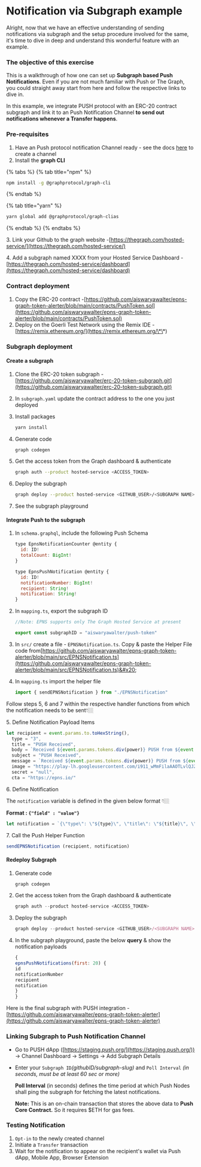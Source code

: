 # Notification via Subgraph example

Alright, now that we have an effective understanding of sending notifications via subgraph and the setup procedure involved for the same, it's time to dive in deep and understand this wonderful feature with an example.

### The objective of this exercise

This is a walkthrough of how one can set up **Subgraph based Push Notifications**. Even if you are not much familiar with Push or The Graph, you could straight away start from here and follow the respective links to dive in.&#x20;

In this example, we integrate PUSH protocol with an ERC-20 contract subgraph and link it to an Push Notification Channel **to send out notifications whenever a Transfer happens**.

### Pre-requisites

1. Have an Push protocol notification Channel ready - see the docs [here](https://docs.epns.io/developers/developer-zone/create-your-notif-channel) to create a channel
2. Install the **graph CLI**

{% tabs %}
{% tab title="npm" %}
```bash
npm install -g @graphprotocol/graph-cli
```
{% endtab %}

{% tab title="yarn" %}
```bash
yarn global add @graphprotocol/graph-clias
```
{% endtab %}
{% endtabs %}

3\. Link your Github to the graph website -[https://thegraph.com/hosted-service/](https://thegraph.com/hosted-service/)

4\. Add a subgraph named XXXX from your Hosted Service Dashboard -[https://thegraph.com/hosted-service/dashboard](https://thegraph.com/hosted-service/dashboard)

### **Contract deployment**

1. Copy the ERC-20 contract -[https://github.com/aiswaryawalter/epns-graph-token-alerter/blob/main/contracts/PushToken.sol](https://github.com/aiswaryawalter/epns-graph-token-alerter/blob/main/contracts/PushToken.sol)
2. Deploy on the Goerli Test Network using the Remix IDE - [https://remix.ethereum.org/](https://remix.ethereum.org/\*\*)

### **Subgraph deployment**

#### Create a subgraph

1. Clone the ERC-20 token subgraph -[https://github.com/aiswaryawalter/erc-20-token-subgraph.git](https://github.com/aiswaryawalter/erc-20-token-subgraph.git)
2. In `subgraph.yaml` update the contract address to the one you just deployed
3.  Install packages

    ```bash
    yarn install
    ```
4.  Generate code

    ```bash
    graph codegen
    ```
5.  Get the access token from the Graph dashboard & authenticate

    ```bash
    graph auth --product hosted-service <ACCESS_TOKEN>
    ```
6.  Deploy the subgraph

    ```bash
    graph deploy --product hosted-service <GITHUB_USER>/<SUBGRAPH NAME>
    ```
7. See the subgraph playground

#### Integrate Push to the subgraph

1.  In `schema.graphql`, include the following Push Schema

    ```jsx
    type EpnsNotificationCounter @entity {
      id: ID!
      totalCount: BigInt!
    }

    type EpnsPushNotification @entity {
      id: ID!
      notificationNumber: BigInt!
      recipient: String!
      notification: String!
    }
    ```
2.  In `mapping.ts`, export the subgraph ID

    ```typescript
    //Note: EPNS supports only The Graph Hosted Service at present

    export const subgraphID = "aiswaryawalter/push-token"
    ```
3. In `src/` create a file - `EPNSNotification.ts`. Copy & paste the Helper File code from[https://github.com/aiswaryawalter/epns-graph-token-alerter/blob/main/src/EPNSNotification.ts](https://github.com/aiswaryawalter/epns-graph-token-alerter/blob/main/src/EPNSNotification.ts)&#x20;
4.  In `mapping.ts` import the helper file

    ```jsx
    import { sendEPNSNotification } from "./EPNSNotification"
    ```

Follow steps 5, 6 and 7 within the respective handler functions from which the notification needs to be sent👇🏼

5\. Define Notification Payload Items

```jsx
let recipient = event.params.to.toHexString(),
  type = "3",
  title = "PUSH Received",
  body = `Received ${event.params.tokens.div(power)} PUSH from ${event.params.from.toHexString()}`,
  subject = "PUSH Received",
  message = `Received ${event.params.tokens.div(power)} PUSH from ${event.params.from.toHexString()}`,
  image = "https://play-lh.googleusercontent.com/i911_wMmFilaAAOTLvlQJZMXoxBF34BMSzRmascHezvurtslYUgOHamxgEnMXTklsF-S",
  secret = "null",
  cta = "https://epns.io/"
```

6\. Define Notification

The `notification` variable is defined in the given below format 👇🏼

**Format : `{"field" : "value"}`**

```jsx
let notification = `{\"type\": \"${type}\", \"title\": \"${title}\", \"body\": \"${body}\", \"subject\": \"${subject}\", \"message\": \"${message}\", \"image\": \"${image}\", \"secret\": \"${secret}\", \"cta\": \"${cta}\"}`
```

7\. Call the Push Helper Function

```jsx
sendEPNSNotification (recipient, notification)
```

#### Redeploy Subgraph

1.  Generate code

    ```jsx
    graph codegen
    ```
2.  Get the access token from the Graph dashboard & authenticate

    ```jsx
    graph auth --product hosted-service <ACCESS_TOKEN>
    ```
3.  Deploy the subgraph

    ```jsx
    graph deploy --product hosted-service <GITHUB_USER>/<SUBGRAPH NAME>
    ```
4.  In the subgraph playground, paste the below **query** & show the notification payloads

    ```jsx
    {
    epnsPushNotifications(first: 20) {
    id
    notificationNumber
    recipient
    notification
    }
    }
    ```



Here is the final subgraph with PUSH integration - [https://github.com/aiswaryawalter/epns-graph-token-alerter](https://github.com/aiswaryawalter/epns-graph-token-alerter)

### **Linking Subgraph to** Push **Notification Channel**

* Go to PUSH dApp ([https://staging.push.org/](https://staging.push.org/)) → Channel Dashboard → Settings → Add Subgraph Details
*   Enter your `Subgraph ID`_(githubID/subgraph-slug)_ and `Poll Interval` _(in seconds, must be at least 60 sec or more)_

    **Poll Interval** (in seconds) defines the time period at which Push Nodes shall ping the subgraph for fetching the latest notifications.

    **Note:** This is an on-chain transaction that stores the above data to **Push Core Contract.** So it requires $ETH for gas fees.

### **Testing Notification**

1. &#x20;`Opt-in` to the newly created channel
2. Initiate a `Transfer` transaction&#x20;
3. Wait for the notification to appear on the recipient's wallet via Push dApp, Mobile App, Browser Extension
